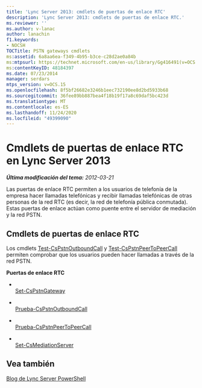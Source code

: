 ```yaml
---
title: 'Lync Server 2013: cmdlets de puertas de enlace RTC'
description: 'Lync Server 2013: cmdlets de puertas de enlace RTC.'
ms.reviewer: ''
ms.author: v-lanac
author: lanachin
f1.keywords:
- NOCSH
TOCTitle: PSTN gateways cmdlets
ms:assetid: 6a8aa6ea-f349-4b95-b3ce-c28d2ae0a84b
ms:mtpsurl: https://technet.microsoft.com/en-us/library/Gg416491(v=OCS.15)
ms:contentKeyID: 48184397
ms.date: 07/23/2014
manager: serdars
mtps_version: v=OCS.15
ms.openlocfilehash: 8f5bf26682e3246b1eec732190ee8d2bd5933b68
ms.sourcegitcommit: 36fee89bb887bea4f18b19f17a8c69daf5bc423d
ms.translationtype: MT
ms.contentlocale: es-ES
ms.lasthandoff: 11/24/2020
ms.locfileid: "49399090"
---
```

# <a name="pstn-gateways-cmdlets-in-lync-server-2013"></a>Cmdlets de puertas de enlace RTC en Lync Server 2013

<div data-xmlns="http://www.w3.org/1999/xhtml">

<div class="topic" data-xmlns="http://www.w3.org/1999/xhtml" data-msxsl="urn:schemas-microsoft-com:xslt" data-cs="https://msdn.microsoft.com/">

<div data-asp="https://msdn2.microsoft.com/asp">



</div>

<div id="mainSection">

<div id="mainBody">

<span> </span>

_**Última modificación del tema:** 2012-03-21_

Las puertas de enlace RTC permiten a los usuarios de telefonía de la empresa hacer llamadas telefónicas y recibir llamadas telefónicas de otras personas de la red RTC (es decir, la red de telefonía pública conmutada). Estas puertas de enlace actúan como puente entre el servidor de mediación y la red PSTN.

<div>

## <a name="pstn-gateways-cmdlets"></a>Cmdlets de puertas de enlace RTC

Los cmdlets [Test-CsPstnOutboundCall](https://technet.microsoft.com/library/Gg398207(v=OCS.15)) y [Test-CsPstnPeerToPeerCall](https://technet.microsoft.com/library/Gg398662(v=OCS.15)) permiten comprobar que los usuarios pueden hacer llamadas a través de la red PSTN.

**Puertas de enlace RTC**

  - <span></span>  
    [Set-CsPstnGateway](https://technet.microsoft.com/library/Gg398408(v=OCS.15))

<!-- end list -->

  - <span></span>  
    [Prueba-CsPstnOutboundCall](https://technet.microsoft.com/library/Gg398207(v=OCS.15))

<!-- end list -->

  - <span></span>  
    [Prueba-CsPstnPeerToPeerCall](https://technet.microsoft.com/library/Gg398662(v=OCS.15))

<!-- end list -->

  - <span></span>  
    [Set-CsMediationServer](https://technet.microsoft.com/library/Gg398213(v=OCS.15))

</div>

<div>

## <a name="see-also"></a>Vea también


[Blog de Lync Server PowerShell](https://go.microsoft.com/fwlink/p/?linkid=203150)  
  

</div>

</div>

<span> </span>

</div>

</div>

</div>

